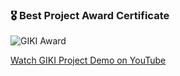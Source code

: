 ### 🎖️ Best Project Award Certificate

![GIKI Award]([https://raw.githubusercontent.com/nooh007/GIKI-Best-Project-award-and-ARAL-certificate-/main/GIKI%20award.jpg](https://github.com/nooh007/GIKI-Best-Project-award-and-ARAL-certificate-/blob/main/GIKI_award.jpg))


[Watch GIKI Project Demo on YouTube](https://www.youtube.com/watch?v=81balnV9D80)

